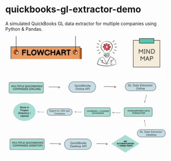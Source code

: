 # quickbooks-gl-extractor-demo
A simulated QuickBooks GL data extractor for multiple companies using Python &amp; Pandas.

![Workflow Overview](flowchart.gif)
